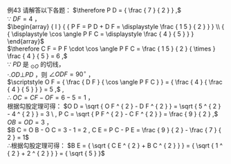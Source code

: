 例43 请解答以下各题：
$\therefore P D = { \frac { 7 } { 2 } } ,$   
∵ $D F = 4$ ，  
$\begin{array} { l } { { P F = P D + D F = \displaystyle \frac { 1 5 } { 2 } } } \\ { { \displaystyle \cos \angle P F C = \displaystyle \frac { 4 } { 5 } } } \end{array}$   
$\therefore C F = P F \cdot \cos \angle P F C = \frac { 1 5 } { 2 } { \times } \frac { 4 } { 5 } = 6 ,$   
∵ $P D$ 是 $_ { \odot O }$ 的切线，  
$\cdot . O D \bot P D$ ，则 $\angle O D F = 9 0 ^ { \circ }$ ，  
$\scriptstyle O F = { \frac { D F } { \cos \angle P F C } } = { \frac { 4 } { \frac { 4 } { 5 } } } = 5 ,$ ,  
∴ $O C = C F - O F = 6 - 5 = 1$ ，  
根据勾股定理可得： $O D = \sqrt { O F ^ { 2 } - D F ^ { 2 } } = \sqrt { 5 ^ { 2 } - 4 ^ { 2 } } = 3 \ , P C = \sqrt { P F ^ { 2 } - C F ^ { 2 } } = \frac { 9 } { 2 } ,$   
$O B = O D = 3$ ，  
$B C = O B - O C = 3 - 1 = 2 , C E = P C - P E = \frac { 9 } { 2 } - \frac { 7 } { 2 } = 1$   
∴根据勾股定理可得： $B E = { \sqrt { C E ^ { 2 } + B C ^ { 2 } } } = { \sqrt { 1 ^ { 2 } + 2 ^ { 2 } } } = { \sqrt { 5 } }$
